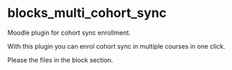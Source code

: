 # blocks_multi_cohort_sync
Moodle plugin for cohort sync enrollment.

With this plugin you can enrol cohort sync in multiple courses in one click. 

Please the files in the block section.


